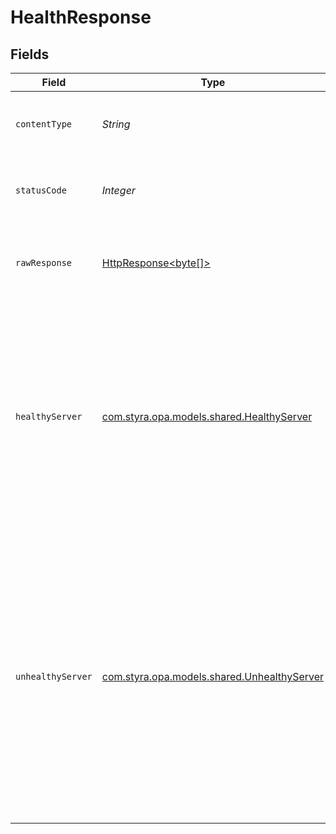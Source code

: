 # HealthResponse


## Fields

| Field                                                                                                                                                                                                                     | Type                                                                                                                                                                                                                      | Required                                                                                                                                                                                                                  | Description                                                                                                                                                                                                               |
| ------------------------------------------------------------------------------------------------------------------------------------------------------------------------------------------------------------------------- | ------------------------------------------------------------------------------------------------------------------------------------------------------------------------------------------------------------------------- | ------------------------------------------------------------------------------------------------------------------------------------------------------------------------------------------------------------------------- | ------------------------------------------------------------------------------------------------------------------------------------------------------------------------------------------------------------------------- |
| `contentType`                                                                                                                                                                                                             | *String*                                                                                                                                                                                                                  | :heavy_check_mark:                                                                                                                                                                                                        | HTTP response content type for this operation                                                                                                                                                                             |
| `statusCode`                                                                                                                                                                                                              | *Integer*                                                                                                                                                                                                                 | :heavy_check_mark:                                                                                                                                                                                                        | HTTP response status code for this operation                                                                                                                                                                              |
| `rawResponse`                                                                                                                                                                                                             | [HttpResponse<byte[]>](https://docs.oracle.com/en/java/javase/11/docs/api/java.net.http/java/net/http/HttpResponse.html)                                                                                                  | :heavy_check_mark:                                                                                                                                                                                                        | Raw HTTP response; suitable for custom response parsing                                                                                                                                                                   |
| `healthyServer`                                                                                                                                                                                                           | [com.styra.opa.models.shared.HealthyServer](../../models/shared/HealthyServer.md)                                                                                                                                         | :heavy_minus_sign:                                                                                                                                                                                                        | OPA service is healthy. If the bundles option is specified then all configured bundles have been activated. If the plugins option is specified then all plugins are in an OK state.                                       |
| `unhealthyServer`                                                                                                                                                                                                         | [com.styra.opa.models.shared.UnhealthyServer](../../models/shared/UnhealthyServer.md)                                                                                                                                     | :heavy_minus_sign:                                                                                                                                                                                                        | OPA service is not healthy. If the bundles option is specified this can mean any of the configured bundles have not yet been activated. If the plugins option is specified then at least one plugin is in a non-OK state. |